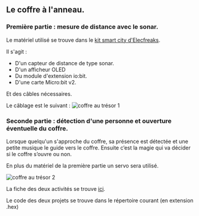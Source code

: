 ## Le coffre à l'anneau.

### Première partie : mesure de distance avec le sonar.

Le matériel utilisé se trouve dans le [kit smart city d'Elecfreaks](https://www.elecfreaks.com/learn-en/microbitKit/smart_city_kit/index.html).

Il s'agit :

- D'un capteur de distance de type sonar.
- D'un afficheur OLED
- Du module d'extension io:bit.
- D'une carte Micro:bit v2.

Et des câbles nécessaires.

Le câblage est le suivant :
![coffre au trésor 1](https://github.com/user-attachments/assets/f59aa325-fcd1-489d-b9e2-313183311c7a)



### Seconde partie : détection d'une personne et ouverture éventuelle du coffre.

Lorsque quelqu'un s'approche du coffre, sa présence est détectée et une petite musique le guide vers le coffre. Ensuite c’est la magie qui va décider si le coffre s’ouvre ou non.

En plus du matériel de la première partie un servo sera utilisé.

![coffre au trésor 2](https://github.com/user-attachments/assets/9cb24fe4-ab61-49b3-aa9f-48012039ec0e)

La fiche des deux activités se trouve [ici](coffre.pdf).

Le code des deux projets se trouve dans le répertoire courant (en extension .hex)
